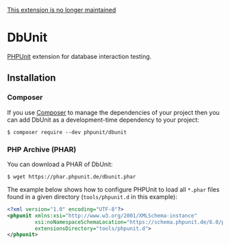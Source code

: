 [This extension is no longer maintained](https://github.com/sebastianbergmann/dbunit/issues/217)

# DbUnit

[PHPUnit](https://phpunit.de/) extension for database interaction testing.

## Installation

### Composer

If you use [Composer](https://getcomposer.org/) to manage the dependencies of your project then you can add DbUnit as a development-time dependency to your project:

```
$ composer require --dev phpunit/dbunit
```

### PHP Archive (PHAR)

You can download a PHAR of DbUnit:

```
$ wget https://phar.phpunit.de/dbunit.phar
```

The example below shows how to configure PHPUnit to load all `*.phar` files found in a given directory (`tools/phpunit.d` in this example):

```xml
<?xml version="1.0" encoding="UTF-8"?>
<phpunit xmlns:xsi="http://www.w3.org/2001/XMLSchema-instance"
         xsi:noNamespaceSchemaLocation="https://schema.phpunit.de/6.0/phpunit.xsd"
         extensionsDirectory="tools/phpunit.d">
</phpunit>
```
